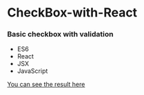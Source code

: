 # CheckBox-with-React

### Basic checkbox with validation

- ES6
- React 
- JSX
- JavaScript




[You can see the result here](https://kierepkae.github.io/CheckBox-with-React/)


